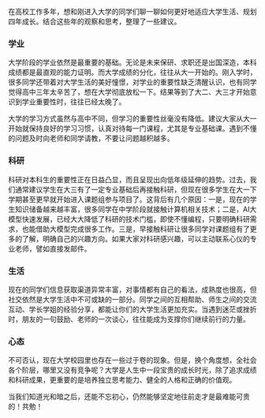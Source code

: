 在高校工作多年，想和刚进入大学的同学们聊一聊如何更好地适应大学生活、规划四年成长。结合这些年的观察和思考，整理了一些建议。

### 学业
大学阶段的学业依然是最重要的基础。无论是未来保研、求职还是出国深造，本科成绩都是最直观的能力证明。而大学成绩的分化，往往从大一开始的。刚入学时，很多同学还带着对大学生活的美好憧憬，对学业的重要性缺乏清醒认识，也有同学觉得高中三年太辛苦了，想在大学彻底放松一下。结果等到了大二、大三才开始意识到学业重要性时，往往已经太晚了。

大学的学习方式虽然与高中不同，但学习的重要性丝毫没有降低。建议大家从大一开始就保持良好的学习习惯，认真对待每一门课程，尤其是专业基础课。遇到不懂的问题及时向老师和同学请教，不要让问题越积越多。

### 科研
科研对本科生的重要性正在日益凸显，而且呈现出向低年级延伸的趋势。过去，我们通常建议学生在大三有了一定专业基础后再接触科研，但现在很多学生在大一下学期甚至更早就开始进入课题组参与项目了。这背后有几个原因：一是，现在的学生知识储备越来越丰富，很多同学在中学阶段就接触计算机相关技术；二是，AI大模型快速发展，已经大大降低了科研的技术门槛，即使不懂编程，只要明确科研需求，也能借助大模型完成很多工作。三是，早接触科研让很多同学对课题组有了更多的了解，明确自己的兴趣方向。如果大家对科研感兴趣，可以主动联系心仪的专业老师，譬如直接发邮件。

### 生活
现在的同学们信息获取渠道异常丰富，对事情都有自己的看法，成熟度也很高，但社交依然是大学生活中不可或缺的一部分。同学之间的互相帮助、师生之间的交流互动、学长学姐的经验分享，都能让你们的大学生活更加充实。当遇到迷茫或挫折时，朋友的一句鼓励、老师的一次谈心，往往能成为支撑你们继续前行的力量。

### 心态
不可否认，现在大学校园里也存在一些过于卷的现象。但是，换个角度想，全社会各个阶层，哪里又没有竞争呢？大学是人生中一段宝贵的成长时光，除了追求成绩和科研成果，更重要的是培养独立思考能力、健全的人格和正确的价值观。

当我们知道光和暗之后，还能不忘初心，仍然能够坚定地往前走才是最难能可贵的！共勉！